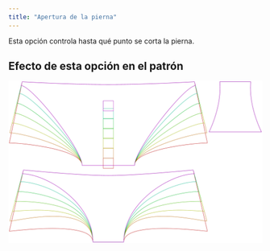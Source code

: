 ```yaml
---
title: "Apertura de la pierna"
---
```


Esta opción controla hasta qué punto se corta la pierna.

## Efecto de esta opción en el patrón

![Esta imagen muestra el efecto de esta opción al superponer varias variantes que tienen un valor diferente para esta opción](unice_legopening_sample.svg "Efecto de esta opción en el patrón")

